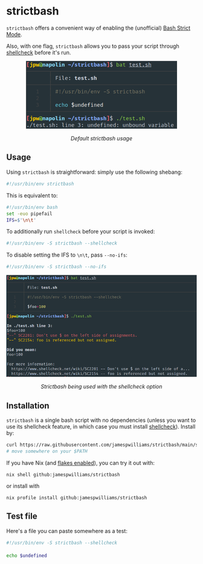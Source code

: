 # strictbash

`strictbash` offers a convenient way of enabling the (unofficial) [Bash Strict
Mode](http://redsymbol.net/articles/unofficial-bash-strict-mode/).

Also, with one flag, `strictbash` allows you to pass your script through
[shellcheck](https://github.com/koalaman/shellcheck) before it's run.

<p align="center">
<img src="https://github.com/jamespwilliams/strictbash/raw/main/screenshots/no-options.png" width=400>
<p align="center"><i>Default strictbash usage</i></p>
</p>

## Usage

Using `strictbash` is straightforward: simply use the following shebang:

```bash
#!/usr/bin/env strictbash
```

This is equivalent to:

```bash
#!/usr/bin/env bash
set -euo pipefail
IFS=$'\n\t'
```

To additionally run `shellcheck` before your script is invoked:

```bash
#!/usr/bin/env -S strictbash --shellcheck
```

To disable setting the IFS to `\n\t`, pass `--no-ifs`:

```bash
#!/usr/bin/env -S strictbash --no-ifs
```

<p align="center">
<img src="https://github.com/jamespwilliams/strictbash/raw/main/screenshots/shellcheck.png" width=700>
<p align="center"><i>Strictbash being used with the shellcheck option</i></p>
</p>

## Installation

`strictbash` is a single bash script with no dependencies (unless you want to
use its shellcheck feature, in which case you must install
[shellcheck](https://github.com/koalaman/shellcheck)). Install
by:

```bash
curl https://raw.githubusercontent.com/jamespwilliams/strictbash/main/strictbash
# move somewhere on your $PATH
```

If you have Nix (and [flakes
enabled](https://nixos.wiki/wiki/Flakes#Installing_flakes)), you can try it out
with:

```
nix shell github:jamespwilliams/strictbash
```

or install with

```
nix profile install github:jamespwilliams/strictbash
```

## Test file

Here's a file you can paste somewhere as a test:

```bash
#!/usr/bin/env -S strictbash --shellcheck

echo $undefined
```
